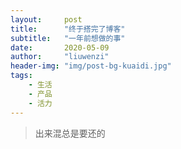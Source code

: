 ```yaml
---
layout:     post
title:      "终于搭完了博客"
subtitle:   "一年前想做的事"
date:       2020-05-09
author:     "liuwenzi"
header-img: "img/post-bg-kuaidi.jpg"
tags:
    - 生活
    - 产品
    - 活力
---
```


> 出来混总是要还的

